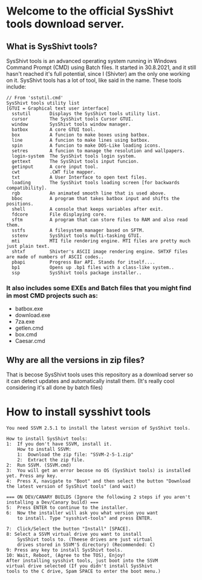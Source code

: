 # Welcome to the official SysShivt tools download server.
## What is SysShivt tools?
SysShivt tools is an advanced operating system running in Windows Command Prompt (CMD) using Batch files. It started in 30.8.2021, and it still hasn't reached it's full potential, since I (Shivter) am the only one working on it.
SysShivt tools has a lot of tool, like said in the name. These tools include:
```
// From 'sstutil.cmd'
SysShivt tools utility list
[GTUI = Graphical text user interface]
  sstutil       Displays the SysShivt tools utility list.
  cursor        The SysShivt tools Cursor GTUI.
  window        SysShivt tools window manager.
  batbox        A core GTUI tool.
  box           A funcion to make boxes using batbox.
  line          A funcion to make lines using batbox.
  spin          A funcion to make DOS-Like loading icons.
  setres        A funcion to manage the resolution and wallpapers.
  login-system  The SysShivt tools login system.
  gettext       The SysShivt tools input funcion.
  getinput      A core input tool.
  cwt           .CWT file mapper.
  txt           A User Interface to open text files.
  loading       The SysShivt tools loading screen [for backwards compatibility].
  rgb           An animated smooth line that is used above.
  bboc          A program that takes batbox input and shifts the positions.
  shell         A console that keeps variables after exit.
  fdcore        File displaying core.
  sftm          A program that can store files to RAM and also read them.
  sstfs         A filesystem manager based on SFTM.
  sstenv        SysShivt tools multi-tasking GTUI.
  mti           MTI file rendering engine. MTI files are pretty much just plain text.
  shtxf         Shivter's ASCII image rendering engine. SHTXF files are made of numbers of ASCII codes..
  pbapi         Progress Bar API. Stands for itself....
  bp1           Opens up .bp1 files with a class-like system..
  ssp           SysShivt tools package installer..
```
### It also includes some EXEs and Batch files that you might find in most CMD projects such as:
- batbox.exe
- download.exe
- 7za.exe
- getlen.cmd
- box.cmd
- Caesar.cmd
## Why are all the versions in zip files?
That is becose SysShivt tools uses this repository as a download server so it can detect updates and automatically install them. (It's really cool considering it's all done by batch files)

# How to install sysshivt tools
```
You need SSVM 2.5.1 to install the latest version of SysShivt tools.

How to install SysShivt tools:
1:  If you don't have SSVM, install it.
    How to install SSVM:
    1:  Download the zip file: "SSVM-2-5-1.zip"
    2:  Extract the zip file.
2:  Run SSVM. (SSVM.cmd)
3:  You will get an error becose no OS (SysShivt tools) is installed yet. Press any key.
4:  Press X, navigate to "Boot" and then select the button "Download the latest version of SysShivt tools" (and wait)

=== ON DEV/CANARY BUILDS (Ignore the following 2 steps if you aren't installing a Dev/Canary build) ===
5:  Press ENTER to continue to the installer.
6:  Now the installer will ask you what version you want
    to install. Type "sysshivt-tools" and press ENTER.

7:  Click/Select the button "Install" [SPACE].
8: Select a SSVM virtual drive you want to install
    SysShivt tools to. (Theese drives are just virtual
    drives stored in SSVM'S directory) (Recommended: C)
9: Press any key to install SysShivt tools.
10: Wait, Reboot, (Agree to the TOS), Enjoy!
After installing sysshivt tools, just boot into the SSVM
virtual drive selected (If you didn't install SysShivt
tools to the C drive, Spam SPACE to enter the boot menu.)
